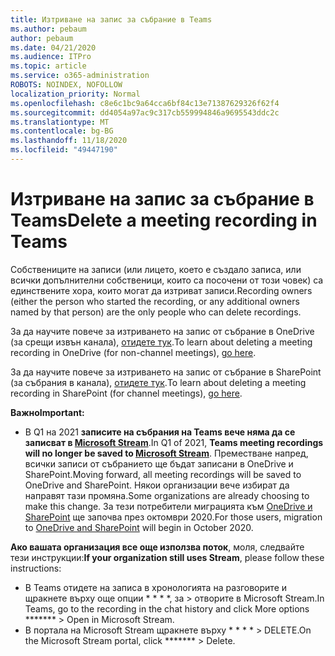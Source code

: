 ```yaml
---
title: Изтриване на запис за събрание в Teams
ms.author: pebaum
author: pebaum
ms.date: 04/21/2020
ms.audience: ITPro
ms.topic: article
ms.service: o365-administration
ROBOTS: NOINDEX, NOFOLLOW
localization_priority: Normal
ms.openlocfilehash: c8e6c1bc9a64cca6bf84c13e71387629326f62f4
ms.sourcegitcommit: dd4054a97ac9c317cb559994846a9695543ddc2c
ms.translationtype: MT
ms.contentlocale: bg-BG
ms.lasthandoff: 11/18/2020
ms.locfileid: "49447190"
---
```

# <a name="delete-a-meeting-recording-in-teams"></a><span data-ttu-id="8b7b4-102">Изтриване на запис за събрание в Teams</span><span class="sxs-lookup"><span data-stu-id="8b7b4-102">Delete a meeting recording in Teams</span></span>

<span data-ttu-id="8b7b4-103">Собствениците на записи (или лицето, което е създало записа, или всички допълнителни собственици, които са посочени от този човек) са единствените хора, които могат да изтриват записи.</span><span class="sxs-lookup"><span data-stu-id="8b7b4-103">Recording owners (either the person who started the recording, or any additional owners named by that person) are the only people who can delete recordings.</span></span>  

<span data-ttu-id="8b7b4-104">За да научите повече за изтриването на запис от събрание в OneDrive (за срещи извън канала),  [отидете тук](https://support.microsoft.com/office/21fe345a-e488-4fa7-932b-f053c1bebe8a).</span><span class="sxs-lookup"><span data-stu-id="8b7b4-104">To learn about deleting a meeting recording in OneDrive (for non-channel meetings),  [go here](https://support.microsoft.com/office/21fe345a-e488-4fa7-932b-f053c1bebe8a).</span></span>  

<span data-ttu-id="8b7b4-105">За да научите повече за изтриването на запис от събрание в SharePoint (за събрания в канала),  [отидете тук](https://support.microsoft.com/office/71f3c90a-0d24-4d80-8b66-f88234b79a52).</span><span class="sxs-lookup"><span data-stu-id="8b7b4-105">To learn about deleting a meeting recording in SharePoint (for channel meetings),  [go here](https://support.microsoft.com/office/71f3c90a-0d24-4d80-8b66-f88234b79a52).</span></span>  

<span data-ttu-id="8b7b4-106">**Важно**</span><span class="sxs-lookup"><span data-stu-id="8b7b4-106">**Important:**</span></span>

- <span data-ttu-id="8b7b4-107">В Q1 на 2021 **записите на събрания на Teams вече няма да се записват в  [Microsoft Stream](https://stream.microsoft.com/)**.</span><span class="sxs-lookup"><span data-stu-id="8b7b4-107">In Q1 of 2021, **Teams meeting recordings will no longer be saved to  [Microsoft Stream](https://stream.microsoft.com/)**.</span></span> <span data-ttu-id="8b7b4-108">Преместване напред, всички записи от събранието ще бъдат записани в OneDrive и SharePoint.</span><span class="sxs-lookup"><span data-stu-id="8b7b4-108">Moving forward, all meeting recordings will be saved to OneDrive and SharePoint.</span></span> <span data-ttu-id="8b7b4-109">Някои организации вече избират да направят тази промяна.</span><span class="sxs-lookup"><span data-stu-id="8b7b4-109">Some organizations are already choosing to make this change.</span></span> <span data-ttu-id="8b7b4-110">За тези потребители миграцията към  [OneDrive и SharePoint](https://docs.microsoft.com/MicrosoftTeams/tmr-meeting-recording-change)  ще започва през октомври 2020.</span><span class="sxs-lookup"><span data-stu-id="8b7b4-110">For those users, migration to  [OneDrive and SharePoint](https://docs.microsoft.com/MicrosoftTeams/tmr-meeting-recording-change)  will begin in October 2020.</span></span>

<span data-ttu-id="8b7b4-111">**Ако вашата организация все още използва поток**, моля, следвайте тези инструкции:</span><span class="sxs-lookup"><span data-stu-id="8b7b4-111">**If your organization still uses Stream**, please follow these instructions:</span></span>

- <span data-ttu-id="8b7b4-112">В Teams отидете на записа в хронологията на разговорите и щракнете върху още опции \* \* \* \*, за > отворите в Microsoft Stream.</span><span class="sxs-lookup"><span data-stu-id="8b7b4-112">In Teams, go to the recording in the chat history and click More options  \*\*\*\*\*\*\*  > Open in Microsoft Stream.</span></span>
- <span data-ttu-id="8b7b4-113">В портала на Microsoft Stream щракнете върху \* \* \* \* > DELETE.</span><span class="sxs-lookup"><span data-stu-id="8b7b4-113">On the Microsoft Stream portal, click  \*\*\*\*\*\*\* > Delete.</span></span>
